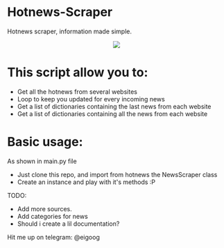 # Hotnews-Scraper
Hotnews scraper, information made simple.

<p align="center"><img src="http://i.imgur.com/3PTT2fM.png" /</p>

# This script allow you to:
- Get all the hotnews from several websites
- Loop to keep you updated for every incoming news
- Get a list of dictionaries containing the last news from each website
- Get a list of dictionaries containing all the news from each website

# Basic usage:
As shown in main.py file
- Just clone this repo, and import from hotnews the NewsScraper class
- Create an instance and play with it's methods :P

TODO:
- Add more sources.
- Add categories for news
- Should i create a lil documentation?

Hit me up on telegram: @eigoog

